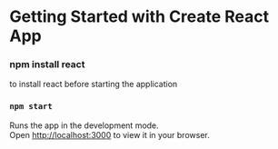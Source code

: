 # Getting Started with Create React App

### npm install react
to install react before starting the application

### `npm start`

Runs the app in the development mode.\
Open [http://localhost:3000](http://localhost:3000) to view it in your browser.
